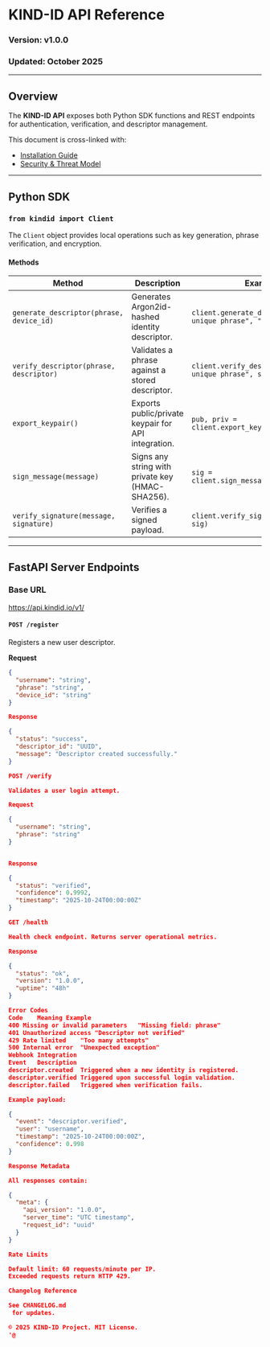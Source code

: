 ﻿# KIND-ID API Reference

### Version: v1.0.0  
### Updated: October 2025  

---

## Overview
The **KIND-ID API** exposes both Python SDK functions and REST endpoints for authentication, verification, and descriptor management.

This document is cross-linked with:  
- [Installation Guide](INSTALLATION_GUIDE.md)  
- [Security & Threat Model](SECURITY_AND_THREAT_MODEL.md)  

---

## Python SDK

### `from kindid import Client`

The `Client` object provides local operations such as key generation, phrase verification, and encryption.

#### Methods

| Method | Description | Example |
|---------|--------------|----------|
| `generate_descriptor(phrase, device_id)` | Generates Argon2id-hashed identity descriptor. | `client.generate_descriptor("my unique phrase", "device123")` |
| `verify_descriptor(phrase, descriptor)` | Validates a phrase against a stored descriptor. | `client.verify_descriptor("my unique phrase", stored_descriptor)` |
| `export_keypair()` | Exports public/private keypair for API integration. | `pub, priv = client.export_keypair()` |
| `sign_message(message)` | Signs any string with private key (HMAC-SHA256). | `sig = client.sign_message("payload")` |
| `verify_signature(message, signature)` | Verifies a signed payload. | `client.verify_signature("payload", sig)` |

---

## FastAPI Server Endpoints

### Base URL
https://api.kindid.io/v1/

#### `POST /register`
Registers a new user descriptor.

**Request**
```json
{
  "username": "string",
  "phrase": "string",
  "device_id": "string"
}

Response

{
  "status": "success",
  "descriptor_id": "UUID",
  "message": "Descriptor created successfully."
}

POST /verify

Validates a user login attempt.

Request

{
  "username": "string",
  "phrase": "string"
}


Response

{
  "status": "verified",
  "confidence": 0.9992,
  "timestamp": "2025-10-24T00:00:00Z"
}

GET /health

Health check endpoint. Returns server operational metrics.

Response

{
  "status": "ok",
  "version": "1.0.0",
  "uptime": "48h"
}

Error Codes
Code	Meaning	Example
400	Missing or invalid parameters	"Missing field: phrase"
401	Unauthorized access	"Descriptor not verified"
429	Rate limited	"Too many attempts"
500	Internal error	"Unexpected exception"
Webhook Integration
Event	Description
descriptor.created	Triggered when a new identity is registered.
descriptor.verified	Triggered upon successful login validation.
descriptor.failed	Triggered when verification fails.

Example payload:

{
  "event": "descriptor.verified",
  "user": "username",
  "timestamp": "2025-10-24T00:00:00Z",
  "confidence": 0.998
}

Response Metadata

All responses contain:

{
  "meta": {
    "api_version": "1.0.0",
    "server_time": "UTC timestamp",
    "request_id": "uuid"
  }
}

Rate Limits

Default limit: 60 requests/minute per IP.
Exceeded requests return HTTP 429.

Changelog Reference

See CHANGELOG.md
 for updates.

© 2025 KIND-ID Project. MIT License.
'@
